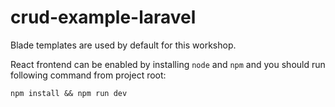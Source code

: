 # crud-example-laravel

Blade templates are used by default for this workshop.

React frontend can be enabled by installing `node` and `npm`
and you should run following command from project root:
```
npm install && npm run dev
```

